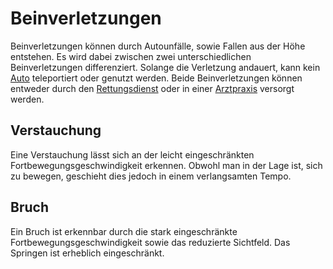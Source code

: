 # Beinverletzungen

Beinverletzungen können durch Autounfälle, sowie Fallen aus der Höhe entstehen. Es wird dabei zwischen zwei unterschiedlichen Beinverletzungen differenziert. Solange die Verletzung andauert, kann kein [Auto](../../pages/fahrzeuge/allgemein.md) teleportiert oder genutzt werden. Beide Beinverletzungen können entweder durch den [Rettungsdienst](../../pages/fraktionen/rettungsdienst.md) oder in einer [Arztpraxis](../../pages/orte/arztpraxis.md) versorgt werden.

## Verstauchung 
Eine Verstauchung lässt sich an der leicht eingeschränkten Fortbewegungsgeschwindigkeit erkennen. Obwohl man in der Lage ist, sich zu bewegen, geschieht dies jedoch in einem verlangsamten Tempo.
## Bruch
Ein Bruch ist erkennbar durch die stark eingeschränkte Fortbewegungsgeschwindigkeit sowie das reduzierte Sichtfeld. Das Springen ist erheblich eingeschränkt.
